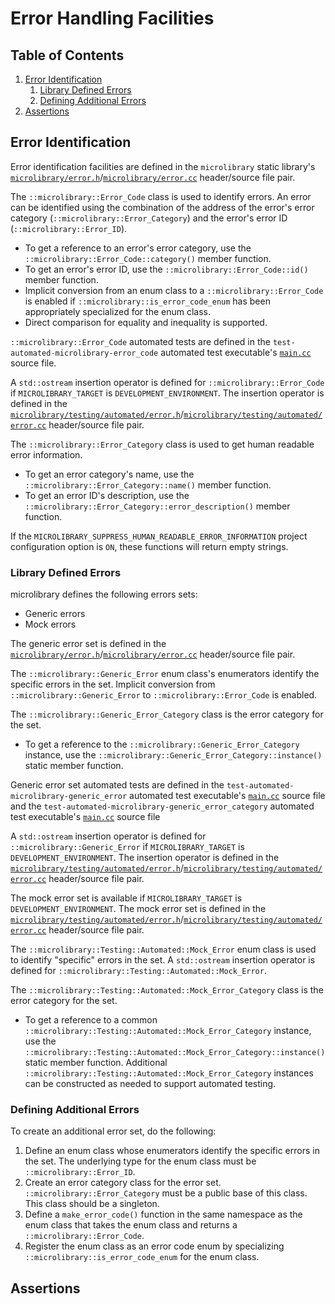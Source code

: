 # Error Handling Facilities

## Table of Contents

1. [Error Identification](#error-identification)
    1. [Library Defined Errors](#library-defined-errors)
    1. [Defining Additional Errors](#defining-additional-errors)
1. [Assertions](#assertions)

## Error Identification

Error identification facilities are defined in the `microlibrary` static library's
[`microlibrary/error.h`](https://github.com/apcountryman/microlibrary/blob/main/libraries/microlibrary/ANY/ANY/include/microlibrary/error.h)/[`microlibrary/error.cc`](https://github.com/apcountryman/microlibrary/blob/main/libraries/microlibrary/ANY/ANY/source/microlibrary/error.cc)
header/source file pair.

The `::microlibrary::Error_Code` class is used to identify errors.
An error can be identified using the combination of the address of the error's error
category (`::microlibrary::Error_Category`) and the error's error ID
(`::microlibrary::Error_ID`).
- To get a reference to an error's error category, use the
  `::microlibrary::Error_Code::category()` member function.
- To get an error's error ID, use the `::microlibrary::Error_Code::id()` member function.
- Implicit conversion from an enum class to a `::microlibrary::Error_Code` is enabled if
  `::microlibrary::is_error_code_enum` has been appropriately specialized for the enum
  class.
- Direct comparison for equality and inequality is supported.

`::microlibrary::Error_Code` automated tests are defined in the
`test-automated-microlibrary-error_code` automated test executable's
[`main.cc`](https://github.com/apcountryman/microlibrary/blob/main/tests/automated/microlibrary/error_code/main.cc)
source file.

A `std::ostream` insertion operator is defined for `::microlibrary::Error_Code` if
`MICROLIBRARY_TARGET` is `DEVELOPMENT_ENVIRONMENT`.
The insertion operator is defined in the
[`microlibrary/testing/automated/error.h`](https://github.com/apcountryman/microlibrary/blob/main/libraries/microlibrary/ANY/DEVELOPMENT_ENVIRONMENT/include/microlibrary/testing/automated/error.h)/[`microlibrary/testing/automated/error.cc`](https://github.com/apcountryman/microlibrary/blob/main/libraries/microlibrary/ANY/DEVELOPMENT_ENVIRONMENT/source/microlibrary/testing/automated/error.cc)
header/source file pair.

The `::microlibrary::Error_Category` class is used to get human readable error
information.
- To get an error category's name, use the `::microlibrary::Error_Category::name()` member
  function.
- To get an error ID's description, use the
  `::microlibrary::Error_Category::error_description()` member function.

If the `MICROLIBRARY_SUPPRESS_HUMAN_READABLE_ERROR_INFORMATION` project configuration
option is `ON`, these functions will return empty strings.

### Library Defined Errors
microlibrary defines the following errors sets:
- Generic errors
- Mock errors

The generic error set is defined in the
[`microlibrary/error.h`](https://github.com/apcountryman/microlibrary/blob/main/libraries/microlibrary/ANY/ANY/include/microlibrary/error.h)/[`microlibrary/error.cc`](https://github.com/apcountryman/microlibrary/blob/main/libraries/microlibrary/ANY/ANY/source/microlibrary/error.cc)
header/source file pair.

The `::microlibrary::Generic_Error` enum class's enumerators identify the specific errors
in the set.
Implicit conversion from `::microlibrary::Generic_Error` to `::microlibrary::Error_Code`
is enabled.

The `::microlibrary::Generic_Error_Category` class is the error category for the set.
- To get a reference to the `::microlibrary::Generic_Error_Category` instance, use the
  `::microlibrary::Generic_Error_Category::instance()` static member function.

Generic error set automated tests are defined in the
`test-automated-microlibrary-generic_error` automated test executable's
[`main.cc`](https://github.com/apcountryman/microlibrary/blob/main/tests/automated/microlibrary/generic_error/main.cc)
source file and the `test-automated-microlibrary-generic_error_category` automated test
executable's
[`main.cc`](https://github.com/apcountryman/microlibrary/blob/main/tests/automated/microlibrary/generic_error_category/main.cc)
source file

A `std::ostream` insertion operator is defined for `::microlibrary::Generic_Error` if
`MICROLIBRARY_TARGET` is `DEVELOPMENT_ENVIRONMENT`.
The insertion operator is defined in the
[`microlibrary/testing/automated/error.h`](https://github.com/apcountryman/microlibrary/blob/main/libraries/microlibrary/ANY/DEVELOPMENT_ENVIRONMENT/include/microlibrary/testing/automated/error.h)/[`microlibrary/testing/automated/error.cc`](https://github.com/apcountryman/microlibrary/blob/main/libraries/microlibrary/ANY/DEVELOPMENT_ENVIRONMENT/source/microlibrary/testing/automated/error.cc)
header/source file pair.

The mock error set is available if `MICROLIBRARY_TARGET` is `DEVELOPMENT_ENVIRONMENT`.
The mock error set is defined in the
[`microlibrary/testing/automated/error.h`](https://github.com/apcountryman/microlibrary/blob/main/libraries/microlibrary/ANY/DEVELOPMENT_ENVIRONMENT/include/microlibrary/testing/automated/error.h)/[`microlibrary/testing/automated/error.cc`](https://github.com/apcountryman/microlibrary/blob/main/libraries/microlibrary/ANY/DEVELOPMENT_ENVIRONMENT/source/microlibrary/testing/automated/error.cc)
header/source file pair.

The `::microlibrary::Testing::Automated::Mock_Error` enum class is used to identify
"specific" errors in the set.
A `std::ostream` insertion operator is defined for
`::microlibrary::Testing::Automated::Mock_Error`.

The `::microlibrary::Testing::Automated::Mock_Error_Category` class is the error category
for the set.
- To get a reference to a common `::microlibrary::Testing::Automated::Mock_Error_Category`
  instance, use the `::microlibrary::Testing::Automated::Mock_Error_Category::instance()`
  static member function.
  Additional `::microlibrary::Testing::Automated::Mock_Error_Category` instances can be
  constructed as needed to support automated testing.

### Defining Additional Errors
To create an additional error set, do the following:
1. Define an enum class whose enumerators identify the specific errors in the set.
   The underlying type for the enum class must be `::microlibrary::Error_ID`.
2. Create an error category class for the error set.
   `::microlibrary::Error_Category` must be a public base of this class.
   This class should be a singleton.
3. Define a `make_error_code()` function in the same namespace as the enum class that
   takes the enum class and returns a `::microlibrary::Error_Code`.
4. Register the enum class as an error code enum by specializing
   `::microlibrary::is_error_code_enum` for the enum class.

## Assertions
